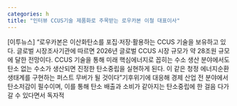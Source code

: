 ```yaml
---
categories: h
title: "인터뷰 CCUS기술 제품화로 주목받는 로우카본 이철 대표이사"
---
```

[이투뉴스] “로우카본은 이산화탄소를 포집·저장·활용하는 CCUS 기술을 보유하고 있다. 글로벌 시장조사기관에 따르면 2026년 글로벌 CCUS 시장 규모가 약 28조원 규모에 달한 전망이다. CCUS 기술을 통해 미래 핵심에너지로 꼽히는 수소 생산 분야에서도 탄소 없는 수소가 생산되면 진정한 탄소중립을 실현하게 된다. 이 같은 청정 에너지순환 생태계를 구현하는 퍼스트 무버가 될 것이다”기후위기에 대응해 경제 산업 전 분야에서 탄소저감이 필수이며, 이를 통해 탄소 배출과 소비가 같아지는 탄소중립에 한 걸음 다가갈 수 있다면서 독자적